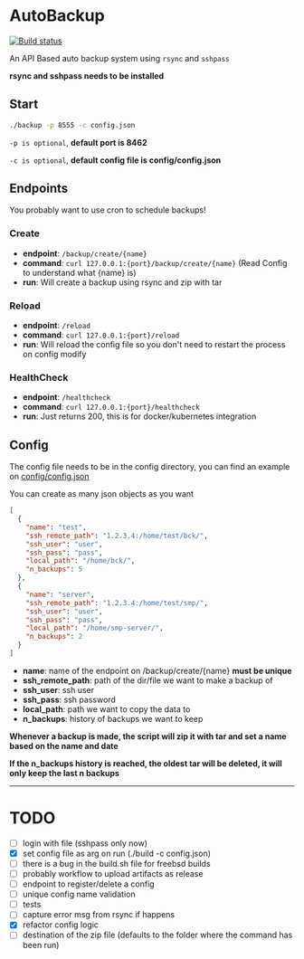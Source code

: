# AutoBackup

[![Build status](https://github.com/BlackLotus-SMP/AutoBackup/actions/workflows/build.yml/badge.svg)](https://github.com/BlackLotus-SMP/AutoBackup/actions/workflows/build.yml)

An API Based auto backup system using `rsync` and `sshpass`

**rsync and sshpass needs to be installed**

## Start

```bash
./backup -p 8555 -c config.json
```
`-p is optional`, **default port is 8462**

`-c is optional`, **default config file is config/config.json**

## Endpoints

You probably want to use cron to schedule backups!

### Create
- **endpoint**: `/backup/create/{name}`
- **command**: `curl 127.0.0.1:{port}/backup/create/{name}` (Read Config to understand what {name} is)
- **run**: Will create a backup using rsync and zip with tar

### Reload
- **endpoint**: `/reload`
- **command**: `curl 127.0.0.1:{port}/reload`
- **run**: Will reload the config file so you don't need to restart the process on config modify

### HealthCheck
- **endpoint**: `/healthcheck`
- **command**: `curl 127.0.0.1:{port}/healthcheck`
- **run**: Just returns 200, this is for docker/kubernetes integration

## Config
The config file needs to be in the config directory, you can find an example on [config/config.json](https://github.com/BlackLotus-SMP/AutoBackup/blob/master/config/config.json)

You can create as many json objects as you want

```json
[
  {
    "name": "test",
    "ssh_remote_path": "1.2.3.4:/home/test/bck/",
    "ssh_user": "user",
    "ssh_pass": "pass",
    "local_path": "/home/bck/",
    "n_backups": 5
  },
  {
    "name": "server",
    "ssh_remote_path": "1.2.3.4:/home/test/smp/",
    "ssh_user": "user",
    "ssh_pass": "pass",
    "local_path": "/home/smp-server/",
    "n_backups": 2
  }
]
```

- **name**: name of the endpoint on /backup/create/{name} **must be unique**
- **ssh_remote_path**: path of the dir/file we want to make a backup of
- **ssh_user**: ssh user
- **ssh_pass**: ssh password
- **local_path**: path we want to copy the data to
- **n_backups**: history of backups we want to keep

**Whenever a backup is made, the script will zip it with tar and set a name based on the name and date**

**If the n_backups history is reached, the oldest tar will be deleted, it will only keep the last n backups**

---

# TODO

- [ ] login with file (sshpass only now)
- [x] set config file as arg on run (./build -c config.json)
- [ ] there is a bug in the build.sh file for freebsd builds
- [ ] probably workflow to upload artifacts as release
- [ ] endpoint to register/delete a config
- [ ] unique config name validation
- [ ] tests
- [ ] capture error msg from rsync if happens
- [x] refactor config logic
- [ ] destination of the zip file (defaults to the folder where the command has been run)